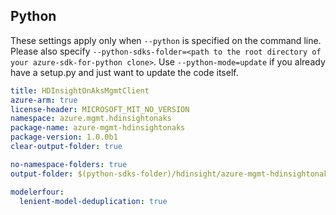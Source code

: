 ## Python

These settings apply only when `--python` is specified on the command line.
Please also specify `--python-sdks-folder=<path to the root directory of your azure-sdk-for-python clone>`.
Use `--python-mode=update` if you already have a setup.py and just want to update the code itself.

``` yaml $(python)
title: HDInsightOnAksMgmtClient
azure-arm: true
license-header: MICROSOFT_MIT_NO_VERSION
namespace: azure.mgmt.hdinsightonaks
package-name: azure-mgmt-hdinsightonaks
package-version: 1.0.0b1
clear-output-folder: true
```

``` yaml $(python)
no-namespace-folders: true
output-folder: $(python-sdks-folder)/hdinsight/azure-mgmt-hdinsightonaks/azure/mgmt/hdinsightonaks
```

``` yaml $(python)
modelerfour:
  lenient-model-deduplication: true
```
